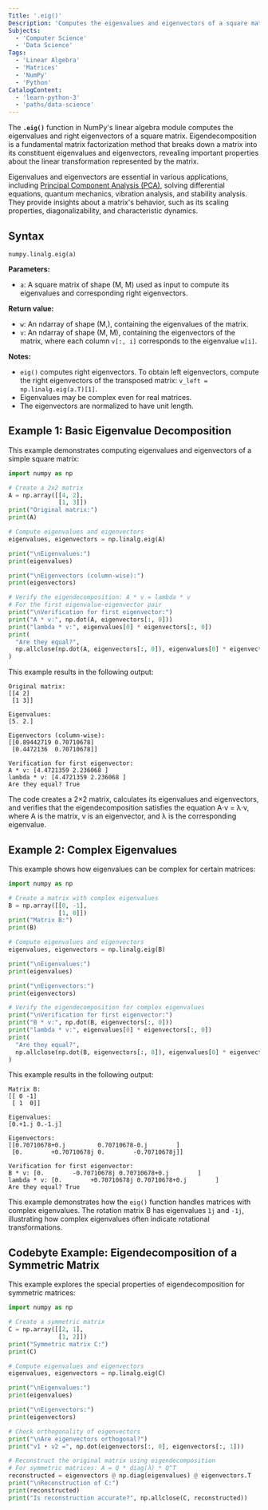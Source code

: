 ```yaml
---
Title: '.eig()'
Description: 'Computes the eigenvalues and eigenvectors of a square matrix.'
Subjects:
  - 'Computer Science'
  - 'Data Science'
Tags:
  - 'Linear Algebra'
  - 'Matrices'
  - 'NumPy'
  - 'Python'
CatalogContent:
  - 'learn-python-3'
  - 'paths/data-science'
---
```


The **`.eig()`** function in NumPy's linear algebra module computes the eigenvalues and right eigenvectors of a square matrix. Eigendecomposition is a fundamental matrix factorization method that breaks down a matrix into its constituent eigenvalues and eigenvectors, revealing important properties about the linear transformation represented by the matrix.

Eigenvalues and eigenvectors are essential in various applications, including [Principal Component Analysis (PCA)](https://www.codecademy.com/article/principal-component-analysis-intro), solving differential equations, quantum mechanics, vibration analysis, and stability analysis. They provide insights about a matrix's behavior, such as its scaling properties, diagonalizability, and characteristic dynamics.

## Syntax

```pseudo
numpy.linalg.eig(a)
```

**Parameters:**

- `a`: A square matrix of shape (M, M) used as input to compute its eigenvalues and corresponding right eigenvectors.

**Return value:**

- `w`: An ndarray of shape (M,), containing the eigenvalues of the matrix.
- `v`: An ndarray of shape (M, M), containing the eigenvectors of the matrix, where each column `v[:, i]` corresponds to the eigenvalue `w[i]`.

**Notes:**

- `eig()` computes right eigenvectors. To obtain left eigenvectors, compute the right eigenvectors of the transposed matrix: `v_left = np.linalg.eig(a.T)[1]`.
- Eigenvalues may be complex even for real matrices.
- The eigenvectors are normalized to have unit length.

## Example 1: Basic Eigenvalue Decomposition

This example demonstrates computing eigenvalues and eigenvectors of a simple square matrix:

```py
import numpy as np

# Create a 2x2 matrix
A = np.array([[4, 2],
              [1, 3]])
print("Original matrix:")
print(A)

# Compute eigenvalues and eigenvectors
eigenvalues, eigenvectors = np.linalg.eig(A)

print("\nEigenvalues:")
print(eigenvalues)

print("\nEigenvectors (column-wise):")
print(eigenvectors)

# Verify the eigendecomposition: A * v = lambda * v
# For the first eigenvalue-eigenvector pair
print("\nVerification for first eigenvector:")
print("A * v:", np.dot(A, eigenvectors[:, 0]))
print("lambda * v:", eigenvalues[0] * eigenvectors[:, 0])
print(
  "Are they equal?",
  np.allclose(np.dot(A, eigenvectors[:, 0]), eigenvalues[0] * eigenvectors[:, 0])
)
```

This example results in the following output:

```shell
Original matrix:
[[4 2]
 [1 3]]

Eigenvalues:
[5. 2.]

Eigenvectors (column-wise):
[[0.89442719 0.70710678]
 [0.4472136  0.70710678]]

Verification for first eigenvector:
A * v: [4.4721359 2.236068 ]
lambda * v: [4.4721359 2.236068 ]
Are they equal? True
```

The code creates a 2×2 matrix, calculates its eigenvalues and eigenvectors, and verifies that the eigendecomposition satisfies the equation A⋅v = λ⋅v, where A is the matrix, v is an eigenvector, and λ is the corresponding eigenvalue.

## Example 2: Complex Eigenvalues

This example shows how eigenvalues can be complex for certain matrices:

```py
import numpy as np

# Create a matrix with complex eigenvalues
B = np.array([[0, -1],
              [1, 0]])
print("Matrix B:")
print(B)

# Compute eigenvalues and eigenvectors
eigenvalues, eigenvectors = np.linalg.eig(B)

print("\nEigenvalues:")
print(eigenvalues)

print("\nEigenvectors:")
print(eigenvectors)

# Verify the eigendecomposition for complex eigenvalues
print("\nVerification for first eigenvector:")
print("B * v:", np.dot(B, eigenvectors[:, 0]))
print("lambda * v:", eigenvalues[0] * eigenvectors[:, 0])
print(
  "Are they equal?",
  np.allclose(np.dot(B, eigenvectors[:, 0]), eigenvalues[0] * eigenvectors[:, 0])
)
```

This example results in the following output:

```shell
Matrix B:
[[ 0 -1]
 [ 1  0]]

Eigenvalues:
[0.+1.j 0.-1.j]

Eigenvectors:
[[0.70710678+0.j         0.70710678-0.j        ]
 [0.        +0.70710678j 0.        -0.70710678j]]

Verification for first eigenvector:
B * v: [0.        -0.70710678j 0.70710678+0.j        ]
lambda * v: [0.        +0.70710678j 0.70710678+0.j        ]
Are they equal? True
```

This example demonstrates how the `eig()` function handles matrices with complex eigenvalues. The rotation matrix B has eigenvalues `1j` and `-1j`, illustrating how complex eigenvalues often indicate rotational transformations.

## Codebyte Example: Eigendecomposition of a Symmetric Matrix

This example explores the special properties of eigendecomposition for symmetric matrices:

```py
import numpy as np

# Create a symmetric matrix
C = np.array([[2, 1],
              [1, 2]])
print("Symmetric matrix C:")
print(C)

# Compute eigenvalues and eigenvectors
eigenvalues, eigenvectors = np.linalg.eig(C)

print("\nEigenvalues:")
print(eigenvalues)

print("\nEigenvectors:")
print(eigenvectors)

# Check orthogonality of eigenvectors
print("\nAre eigenvectors orthogonal?")
print("v1 • v2 =", np.dot(eigenvectors[:, 0], eigenvectors[:, 1]))

# Reconstruct the original matrix using eigendecomposition
# For symmetric matrices: A = Q * diag(λ) * Q^T
reconstructed = eigenvectors @ np.diag(eigenvalues) @ eigenvectors.T
print("\nReconstruction of C:")
print(reconstructed)
print("Is reconstruction accurate?", np.allclose(C, reconstructed))
```
